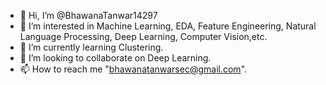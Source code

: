 - 👋 Hi, I’m @BhawanaTanwar14297
- 👀 I’m interested in Machine Learning, EDA, Feature Engineering, Natural Language Processing, Deep Learning, Computer Vision,etc.
- 🌱 I’m currently learning Clustering.
- 💞️ I’m looking to collaborate on Deep Learning.
- 📫 How to reach me "bhawanatanwarsec@gmail.com".

<!---
BhawanaTanwar14297/BhawanaTanwar14297 is a ✨ special ✨ repository because its `README.md` (this file) appears on your GitHub profile.
You can click the Preview link to take a look at your changes.
--->
